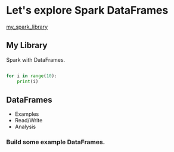# Let's explore Spark DataFrames

[my_spark_library](https://github.com/dmerz75/spark2_dfanalysis)

## My Library

Spark with DataFrames.

```python

for i in range(10):
    print(i)
```

## DataFrames
- Examples
- Read/Write
- Analysis

### Build some example DataFrames.

